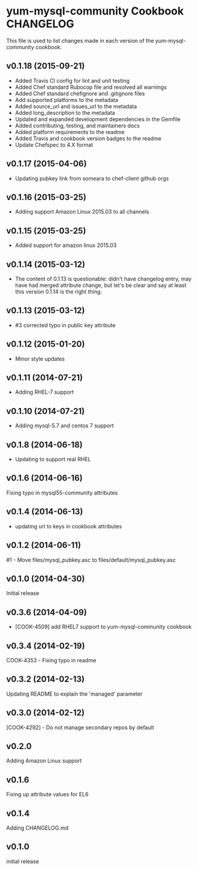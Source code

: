 yum-mysql-community Cookbook CHANGELOG
======================
This file is used to list changes made in each version of the yum-mysql-community cookbook.

v0.1.18 (2015-09-21)
--------------------
- Added Travis CI config for lint and unit testing
- Added Chef standard Rubocop file and resolved all warnings
- Added Chef standard chefignore and .gitignore files
- Add supported platforms to the metadata
- Added source_url and issues_url to the metadata
- Added long_description to the metadata
- Updated and expanded development dependencies in the Gemfile
- Added contributing, testing, and maintainers docs
- Added platform requirements to the readme
- Added Travis and cookbook version badges to the readme
- Update Chefspec to 4.X format

v0.1.17 (2015-04-06)
--------------------
- Updating pubkey link from someara to chef-client github orgs

v0.1.16 (2015-03-25)
--------------------
- Adding support Amazon Linux 2015.03 to all channels

v0.1.15 (2015-03-25)
--------------------
- Added support for amazon linux 2015.03

v0.1.14 (2015-03-12)
--------------------
- The content of 0.1.13 is questionable: didn't have changelog entry, may have had merged attribute change, but let's be clear and say at least this version 0.1.14 is the right thing.

v0.1.13 (2015-03-12)
--------------------
- #3 corrected typo in public key attribute

v0.1.12 (2015-01-20)
-------------------
- Minor style updates

v0.1.11 (2014-07-21)
-------------------
- Adding RHEL-7 support

v0.1.10 (2014-07-21)
-------------------
- Adding mysql-5.7 and centos 7 support

v0.1.8 (2014-06-18)
-------------------
- Updating to support real RHEL

v0.1.6 (2014-06-16)
-------------------
Fixing typo in mysql55-community attributes


v0.1.4 (2014-06-13)
-------------------
- updating url to keys in cookbook attributes


v0.1.2 (2014-06-11)
-------------------
#1 - Move files/mysql_pubkey.asc to files/default/mysql_pubkey.asc


v0.1.0 (2014-04-30)
-------------------
Initial release


v0.3.6 (2014-04-09)
-------------------
- [COOK-4509] add RHEL7 support to yum-mysql-community cookbook


v0.3.4 (2014-02-19)
-------------------
COOK-4353 - Fixing typo in readme


v0.3.2 (2014-02-13)
-------------------
Updating README to explain the 'managed' parameter


v0.3.0 (2014-02-12)
-------------------
[COOK-4292] - Do not manage secondary repos by default


v0.2.0
------
Adding Amazon Linux support


v0.1.6
------
Fixing up attribute values for EL6


v0.1.4
------
Adding CHANGELOG.md


v0.1.0
------
initial release
